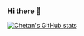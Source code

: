### Hi there 👋

<!--
**ChetanKaushik702/ChetanKaushik702** is a ✨ _special_ ✨ repository because its `README.md` (this file) appears on your GitHub profile.

Here are some ideas to get you started:

- 🔭 I’m currently working on ...
- 🌱 I’m currently learning ...
- 👯 I’m looking to collaborate on ...
- 🤔 I’m looking for help with ...
- 💬 Ask me about ...
- 📫 How to reach me: ...
- 😄 Pronouns: ...
- ⚡ Fun fact: ...
-->
[![Chetan's GitHub stats](https://github-readme-stats.vercel.app/api?username=ChetanKaushik702)](https://github.com/ChetanKaushik702/github-readme-stats)
